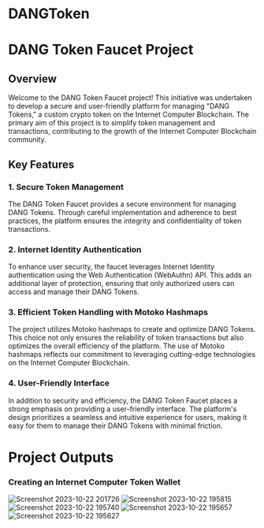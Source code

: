 # DANGToken
# DANG Token Faucet Project

## Overview

Welcome to the DANG Token Faucet project! This initiative was undertaken to develop a secure and user-friendly platform for managing "DANG Tokens," a custom crypto token on the Internet Computer Blockchain. The primary aim of this project is to simplify token management and transactions, contributing to the growth of the Internet Computer Blockchain community.

## Key Features

### 1. Secure Token Management

The DANG Token Faucet provides a secure environment for managing DANG Tokens. Through careful implementation and adherence to best practices, the platform ensures the integrity and confidentiality of token transactions.

### 2. Internet Identity Authentication

To enhance user security, the faucet leverages Internet Identity authentication using the Web Authentication (WebAuthn) API. This adds an additional layer of protection, ensuring that only authorized users can access and manage their DANG Tokens.

### 3. Efficient Token Handling with Motoko Hashmaps

The project utilizes Motoko hashmaps to create and optimize DANG Tokens. This choice not only ensures the reliability of token transactions but also optimizes the overall efficiency of the platform. The use of Motoko hashmaps reflects our commitment to leveraging cutting-edge technologies on the Internet Computer Blockchain.

### 4. User-Friendly Interface

In addition to security and efficiency, the DANG Token Faucet places a strong emphasis on providing a user-friendly interface. The platform's design prioritizes a seamless and intuitive experience for users, making it easy for them to manage their DANG Tokens with minimal friction.

# Project Outputs 

### Creating an Internet Computer Token Wallet 
![Screenshot 2023-10-22 201726](https://github.com/Vedant-Jayesh-Oza/DANGToken/assets/75005433/e69c6e82-e4b5-43c7-948e-736c8085463a)
![Screenshot 2023-10-22 195815](https://github.com/Vedant-Jayesh-Oza/DANGToken/assets/75005433/2fc9f1b0-3951-4f02-af81-140ea8a945ae)
![Screenshot 2023-10-22 195740](https://github.com/Vedant-Jayesh-Oza/DANGToken/assets/75005433/2becb8d0-5403-40f5-ad59-5469b09ccea9)
![Screenshot 2023-10-22 195657](https://github.com/Vedant-Jayesh-Oza/DANGToken/assets/75005433/a3921b96-8b9e-47bd-8691-1ab64ae8bff0)
![Screenshot 2023-10-22 195627](https://github.com/Vedant-Jayesh-Oza/DANGToken/assets/75005433/a91419f1-91e7-4efc-a769-b552299e625c)

